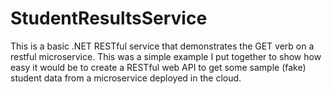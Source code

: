 # StudentResultsService
This is a basic .NET RESTful service that demonstrates the GET verb on a restful microservice.  This was a simple example I put together to show how easy it would be to create a RESTful web API to get some sample (fake) student data from a microservice deployed in the cloud. 
